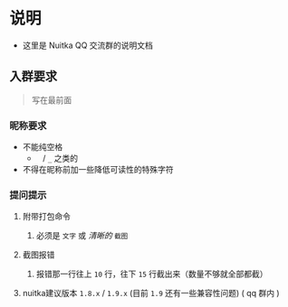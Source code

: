 # 说明

- 这里是 Nuitka QQ 交流群的说明文档

## 入群要求

> 写在最前面

### 昵称要求

- 不能纯空格
  - ` ` / `_` 之类的
- 不得在昵称前加一些降低可读性的特殊字符

### 提问提示

1. 附带打包命令
   1. 必须是 `文字` 或 *清晰的* `截图`

2. 截图报错
   1. 报错那一行往上 `10` 行，往下 `15` 行截出来（数量不够就全部都截）

3. nuitka建议版本 `1.8.x` / `1.9.x` (目前 `1.9` 还有一些兼容性问题) ( qq 群内 )
